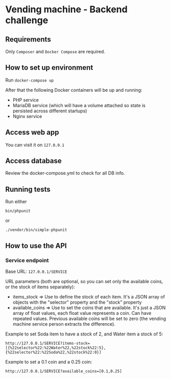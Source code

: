 Vending machine - Backend challenge
===================================

## Requirements

Only `Composer` and `Docker Compose` are required.

## How to set up environment

Run `docker-compose up`

After that the following Docker containers will be up and running:

- PHP service
- MariaDB service (which will have a volume attached so state is persisted across different startups)
- Nginx service

## Access web app

You can visit it on `127.0.0.1`

## Access database

Review the docker-compose.yml to check for all DB info.

## Running tests

Run either
```
bin/phpunit
```
or
```
./vendor/bin/simple-phpunit
```

## How to use the API

### Service endpoint

Base URL: `127.0.0.1/SERVICE`

URL parameters (both are optional, so you can set only the available coins, or the stock of items separately):

* items_stock => Use to define the stock of each item. It's a JSON array of objects with the "selector" property and the "stock" property
* available_coins => Use to set the coins that are available. It's just a JSON array of float values, each float value represents a coin. Can have repeated values. Previous available coins will be set to zero (the vending machine service person extracts the difference).

Example to set Soda item to have a stock of 2, and Water item a stock of 5:

```
http://127.0.0.1/SERVICE?items-stock=[{%22selector%22:%22Water%22,%22stock%22:5},{%22selector%22:%22Soda%22,%22stock%22:0}]
```

Example to set a 0.1 coin and a 0.25 coin:

```
http://127.0.0.1/SERVICE?available_coins=[0.1,0.25]
```
